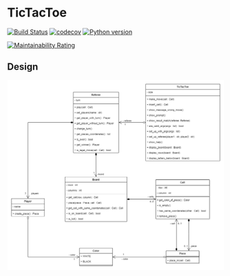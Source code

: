 # TicTacToe

[![Build Status](https://travis-ci.org/apulps/TicTacToe.svg?branch=main)](https://travis-ci.org/apulps/TicTacToe)
[![codecov](https://codecov.io/gh/apulps/TicTacToe/branch/main/graph/badge.svg?token=KCWWX1UOSR)](https://codecov.io/gh/apulps/TicTacToe)
[![Python version](https://img.shields.io/badge/python-3.9.0+-blue.svg)](https://www.python.org/downloads/release/python-390/)


[![Maintainability Rating](https://sonarcloud.io/api/project_badges/measure?project=apulps_TicTacToe&metric=sqale_rating)](https://sonarcloud.io/dashboard?id=apulps_TicTacToe)


## Design
!["TicTacToe"](uml/tictactoe.png "TicTacToe")

